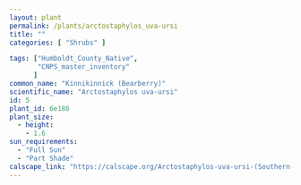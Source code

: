```yaml
---
layout: plant                                                              
permalink: /plants/arctostaphylos_uva-ursi
title: ""
categories: [ "Shrubs" ]

tags: ["Humboldt_County_Native",
       "CNPS_master_inventory"
      ]
common_name: "Kinnikinnick (Bearberry)"
scientific_name: "Arctostaphylos uva-ursi"
id: 5
plant_id: 6e186
plant_size:
  - height: 
    - 1.6
sun_requirements:
  - "Full Sun"
  - "Part Shade"
calscape_link: "https://calscape.org/Arctostaphylos-uva-ursi-(Southern-Kinnikinnick)?srchcr=sc5f503bb4523a4"
---
```


